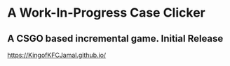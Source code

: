 # A Work-In-Progress Case Clicker
A CSGO based incremental game.
Initial Release
-------------------------------
https://KingofKFCJamal.github.io/
